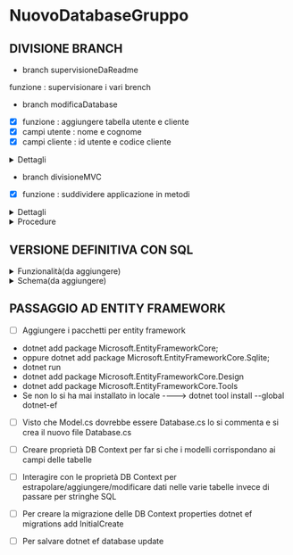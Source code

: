 # NuovoDatabaseGruppo

## DIVISIONE BRANCH

- branch supervisioneDaReadme

funzione : supervisionare i vari brench

- branch modificaDatabase

- [x]  funzione : aggiungere tabella utente e cliente
- [x]  campi utente : nome e cognome
- [x]  campi cliente : id utente e codice cliente

<details>
<summary>Dettagli</summary>
La tabella cliente farà riferimento alla tabella utente tramite id univoco
</details>


- branch divisioneMVC

- [x]  funzione : suddividere applicazione in metodi

<details>
<summary>Dettagli</summary>
L'applicazione deve essere suddivisa utilizzando il pattern MVC in modo che:
- il Model contenga il database e i propri metodi
- il controller contenga la logica del main e i richiami ai vari metodi
- la view faccia visualizzare i risultati di tutti i metodi richiamati dal menu del controller
</details>

<details>
<summary>Procedure</summary>

## Task sucessivi 

- [x] creare un file ViewProdotti e un file ViewCategorie
- [x] sostituire il metodo Stampa di View con i metodi corrispondenti ai metodi del controller
- [x] i parametri dei metodi di View non prenderanno una variabile stringa ma un oggetto Prodotto (Prodotto prodotto) o un oggetto Categoria ( Categoria categoria), fare attenzione se è una lista o un oggetto singolo
- [x] ShowMainMenu sarà suddiviso in base alle funzioni che richiama con i rispettivi nomi di menu (ShowProductMenu, ShowCategoryMenu, ShowEndMenu)
- [x] creare un modello specifico per Prodotti e Categorie
- [x] modificare il Model del database togliendo il while del reader e ritornandolo nei vari metodi
- [x] modificare il Controller e il Model in modo che il reader venga letto nel Controller all'interno dei vari metodi
- [x] far si che i metodi del controller non passino una stringa alla view ma un modello (es Prodotto, Categoria)

## Nuove funzionalità
- [x] Modello Clienti
- [x] Funzione Menu : 14- visualizza clienti 
- [x] Model: Richiesta al database e return reader CRUD
- [x] Controller: nuova opzione switch, reader assegna a un'istanza del modello Cliente, passa la lista clienti a view
- [x] ClientiView: metodo che ha come parametro una lista Cliente, fa visualizzare i clienti
- [x] ClientiView: aggiungere visualizzazione opzione menu (tutte operazini CRUD relative al cliente)
- [x] Controller: aggiunta a ShowMainMenu delle due visualizzazioni menu ClientiView
- [x] Funzione Menu : 15- cerca cliente
- [x] Funzione Menu : 16-Uscire (prima era numero 14 da spostare)

## Aggiustamenti definitivi
- [x] Divisione del controller in ProductController, CategoryController, CustomerController
- [x] Divisione dei menu:
- [x] In ProductView menu relativo ai prodotti
- [x] In ProductController metodi relativi ai prodotti
- [x] In CategoryView menu relativo alle categorie
- [x] In CategoryController metodi relativi alle categorie
- [x] In CustomerView menu relativo ai clienti
- [x] In CustomerController metodi relativi ai clienti
- [x] In BaseView menu principale
- [x] In BaseController richiamati gli altri controller
- [x] Aggiunta nuova tabella ordini
- [ ] Creare OrdersView
- [ ] Creare OrdersController
- [ ] Metodo VisualizzaOrdini
- [ ] Metodo InserisciOrdine
- [ ] Aggiunta commenti
- [ ] Conversione lingua
- [ ] Revisione


</details>

## VERSIONE DEFINITIVA CON SQL

<details>
<summary>Funzionalità(da aggiungere)</summary>

</details>

<details>
<summary>Schema(da aggiungere)</summary>

    ```mermaid

    ```

</details>


## PASSAGGIO AD ENTITY FRAMEWORK

- [ ] Aggiungere i pacchetti per entity framework

- dotnet add package Microsoft.EntityFrameworkCore;
- oppure dotnet add package Microsoft.EntityFrameworkCore.Sqlite;
- dotnet run
- dotnet add package Microsoft.EntityFrameworkCore.Design
- dotnet add package Microsoft.EntityFrameworkCore.Tools
- Se non lo si ha mai installato in locale ----> dotnet tool install --global dotnet-ef 

- [ ] Visto che Model.cs dovrebbe essere Database.cs lo si commenta e si crea il nuovo file Database.cs
- [ ] Creare proprietà DB Context per far si che i modelli corrispondano ai campi delle tabelle
- [ ] Interagire con le proprietà DB Context per estrapolare/aggiungere/modificare dati nelle varie tabelle invece di passare per stringhe SQL

- [ ] Per creare la migrazione delle DB Context properties dotnet ef migrations add InitialCreate
- [ ] Per salvare dotnet ef database update

